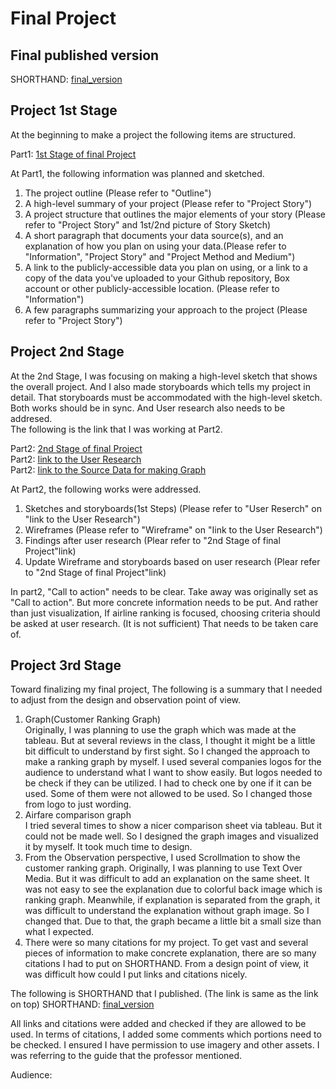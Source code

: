 # Final Project<br>

## Final published version

SHORTHAND: [final_version](https://carnegiemellon.shorthandstories.com/-airline-assessment-and-popularity/index.html)<br>

## Project 1st Stage<br>
At the beginning to make a project the following items are structured.

Part1: [1st Stage of final Project](/final_project_TakafumiSudare.md)<br>

At Part1, the following information was planned and sketched.<br>
1. The project outline (Please refer to "Outline")
2. A high-level summary of your project (Please refer to "Project Story")
3. A project structure that outlines the major elements of your story (Please refer to "Project Story" and 1st/2nd picture of Story Sketch)
4. A short paragraph that documents your data source(s), and an explanation of how you plan on using your data.(Please refer to "Information", "Project Story" and "Project Method and Medium")
5. A link to the publicly-accessible data you plan on using, or a link to a copy of the data you've uploaded to your Github repository, Box account or other publicly-accessible location. (Please refer to "Information")
6. A few paragraphs summarizing your approach to the project (Please refer to "Project Story")<br>

## Project 2nd Stage<br>
At the 2nd Stage, I was focusing on making a high-level sketch that shows the overall project. And I also made storyboards which tells my project in detail. That storyboards must be accommodated with the high-level sketch. Both works should be in sync. And User research also needs to be addresed. <br>
The following is the link that I was working at Part2.

Part2: [2nd Stage of final Project](/final_project_part2Outline.md)<br>
Part2: [Iink to the User Research](/User_Research.md)<br>
Part2: [Iink to the Source Data for making Graph](/dataSourceLink.md)<br>

At Part2, the following works were addressed.<br>
1. Sketches and storyboards(1st Steps) (Please refer to "User Reserch" on "Iink to the User Research")
2. Wireframes  (Please refer to "Wireframe" on "Iink to the User Research")
3. Findings after user research  (Plear refer to "2nd Stage of final Project"link)
4. Update Wireframe and storyboards based on user research (Plear refer to "2nd Stage of final Project"link)

In part2, "Call to action" needs to be clear. Take away was originally set as "Call to action". But more concrete information needs to be put. And rather than just visualization, If airline ranking is focused, choosing criteria should be asked at user research. (It is not sufficient) That needs to be taken care of.<br>

## Project 3rd Stage<br>
Toward finalizing my final project, The following is a summary that I needed to adjust from the design and observation point of view.

1. Graph(Customer Ranking Graph)<br>
   Originally, I was planning to use the graph which was made at the tableau. But at several reviews in the class, I thought it might be a little bit difficult to understand by first sight. So I changed the approach to make a ranking graph by myself. I used several companies logos for the audience to understand what I want to show easily. But logos needed to be check if they can be utilized. I had to check one by one if it can be used. Some of them were not allowed to be used. So I changed those from logo to just wording.<br>
2. Airfare comparison graph<br>
    I tried several times to show a nicer comparison sheet via tableau. But it could not be made well. So I designed the graph images and visualized it by myself. It took much time to design.<br>
3. From the Observation perspective,  I used Scrollmation to show the customer ranking graph. Originally, I was planning to use Text Over Media. But it was difficult to add an explanation on the same sheet. It was not easy to see the explanation due to colorful back image which is ranking graph. Meanwhile, if explanation is separated from the graph, it was difficult to understand the explanation without graph image. So I changed that. Due to that, the graph became a little bit a small size than what I expected.<br>
4. There were so many citations for my project. To get vast and several pieces of information to make concrete explanation, there are so many citations I had to put on SHORTHAND. From a design point of view, it was difficult how could I put links and citations nicely.<br>

The following is SHORTHAND that I published. (The link is same as the link on top)
SHORTHAND: [final_version](https://carnegiemellon.shorthandstories.com/-airline-assessment-and-popularity/index.html)<br>

All links and citations were added and checked if they are allowed to be used.
In terms of citations, I added some comments which portions need to be checked.
I ensured I have permission to use imagery and other assets. I was referring to the guide that the professor mentioned.<br>

Audience:






